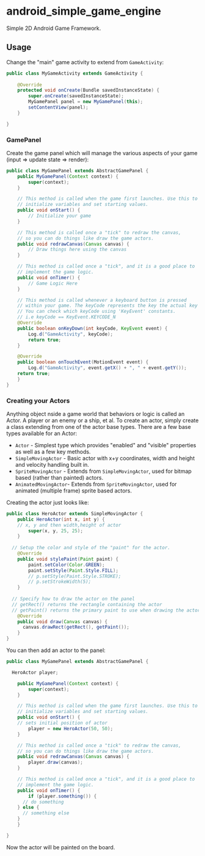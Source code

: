 android_simple_game_engine
==========================

Simple 2D Android Game Framework.

## Usage

Change the "main" game activity to extend from `GameActivity`:

```java
public class MyGameActivity extends GameActivity {
  
	@Override
	protected void onCreate(Bundle savedInstanceState) {
		super.onCreate(savedInstanceState);
		MyGamePanel panel = new MyGamePanel(this);
	 	setContentView(panel);
	}

}
```

### GamePanel

Create the game panel which will manage the various aspects of your game (input => update state => render):

```java
public class MyGamePanel extends AbstractGamePanel {
	public MyGamePanel(Context context) {
		super(context);
	}

	// This method is called when the game first launches. Use this to
	// initialize variables and set starting values.
	public void onStart() {
		// Initialize your game
	}

	// This method is called once a "tick" to redraw the canvas,
	// so you can do things like draw the game actors.
	public void redrawCanvas(Canvas canvas) {
		// Draw things here using the canvas
	}

	// This method is called once a "tick", and it is a good place to
	// implement the game logic.
	public void onTimer() {
		// Game Logic Here
	}

	// This method is called whenever a keyboard button is pressed
	// within your game. The keyCode represents the key the actual key pushed.
	// You can check which keyCode using 'KeyEvent' constants.
	// i.e keyCode == KeyEvent.KEYCODE_N
	@Override
	public boolean onKeyDown(int keyCode, KeyEvent event) {
		Log.d("GameActivity", keyCode);
		return true;
	}

	@Override
	public boolean onTouchEvent(MotionEvent event) {
		Log.d("GameActivity", event.getX() + ", " + event.getY());
    return true;
	}
}
```

### Creating your Actors

Anything object nside a game world that behaviors or logic is called an Actor. A player or an enemy or a ship, et al.
To create an actor, simply create a class extending from one of the actor base types. 
There are a few base types available for an Actor:

 * `Actor` - Simplest type which provides "enabled" and "visible" properties as well as a few key methods.
 * `SimpleMovingActor` - Basic actor with x+y coordinates, width and height and velocity handling built in.
 * `SpriteMovingActor` - Extends from `SimpleMovingActor`, used for bitmap based (rather than painted) actors.
 * `AnimatedMovingActor`- Extends from `SpriteMovingActor`, used for animated (multiple frame) sprite based actors.
 
Creating the actor just looks like:

```java
public class HeroActor extends SimpleMovingActor {
	public HeroActor(int x, int y) {
    // x, y and then width,height of actor
		super(x, y, 25, 25);
	}
  
  // Setup the color and style of the "paint" for the actor.
	@Override
	public void stylePaint(Paint paint) {
		paint.setColor(Color.GREEN);
		paint.setStyle(Paint.Style.FILL);
		// p.setStyle(Paint.Style.STROKE);
		// p.setStrokeWidth(5);
	}
  
  // Specify how to draw the actor on the panel
  // getRect() returns the rectangle containing the actor
  // getPaint() returns the primary paint to use when drawing the actor
	@Override
	public void draw(Canvas canvas) {
	  canvas.drawRect(getRect(), getPaint());
	}
}
```

You can then add an actor to the panel:

```java
public class MyGamePanel extends AbstractGamePanel {

  HeroActor player;

	public MyGamePanel(Context context) {
		super(context);
	}

	// This method is called when the game first launches. Use this to
	// initialize variables and set starting values.
	public void onStart() {
    // sets initial position of actor
		player = new HeroActor(50, 50);
	}

	// This method is called once a "tick" to redraw the canvas,
	// so you can do things like draw the game actors.
	public void redrawCanvas(Canvas canvas) {
		player.draw(canvas);
	}

	// This method is called once a "tick", and it is a good place to
	// implement the game logic.
	public void onTimer() {
		if (player.something()) {
      // do something
    } else {
      // something else
    }
	}

}
```

Now the actor will be painted on the board.
